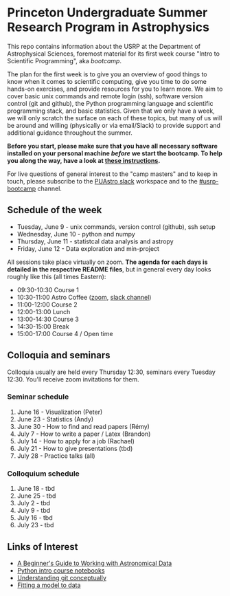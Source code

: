 # Princeton Undergraduate Summer Research Program in Astrophysics

This repo contains information about the USRP at the Department of Astrophysical Sciences, foremost material for its first week course "Intro to Scientific Programming", aka *bootcamp*.

The plan for the first week is to give you an overview of good things to know when it comes to scientific computing, give you time to do some hands-on exercises, and provide resources for you to learn more. We aim to cover basic unix commands and remote login (ssh), software version control (git and github), the Python programming language and scientific programming stack, and basic statistics. Given that we only have a week, we will only scratch the surface on each of these topics, but many of us will be around and willing (physically or via email/Slack) to provide support and additional guidance throughout the summer.

**Before you start, please make sure that you have all necessary software installed on your personal machine *before* we start the bootcamp. To help you along the way, have a look at [these instructions](SETUP-INSTALLATION.md).**

For live questions of general interest to the "camp masters" and to keep in touch, please subscribe to the [PUAstro slack](https://join.slack.com/t/puastro/signup) workspace and to the [#usrp-bootcamp](https://puastro.slack.com/archives/C014EAUJFDL) channel.

## Schedule of the week

* Tuesday, June 9 - unix commands, version control (github), ssh setup
* Wednesday, June 10 - python and numpy
* Thursday, June 11 - statistcal data analysis and astropy
* Friday, June 12 - Data exploration and min-project


All sessions take place virtually on zoom. **The agenda for each days is detailed in the respective README files**, but in general every day looks roughly like this (all times Eastern):


* 09:30-10:30 Course 1
* 10:30-11:00  Astro Coffee ([zoom](https://princeton.zoom.us/j/91714875890), [slack channel](https://puastro.slack.com/archives/CV73ZC58S))
* 11:00-12:00  Course 2
* 12:00-13:00  Lunch
* 13:00-14:30  Course 3
* 14:30-15:00 Break
* 15:00-17:00  Course 4 / Open time

## Colloquia and seminars

Colloquia usually are held every Thursday 12:30, seminars every Tuesday 12:30. You'll receive zoom invitations for them.

### Seminar schedule

1. June 16 - Visualization (Peter)
2. June 23 - Statistics (Andy)
3. June 30 - How to find and read papers (Rémy)
4. July 7 - How to write a paper / Latex (Brandon)
5. July 14 - How to apply for a job (Rachael)
6. July 21 - How to give presentations (tbd)
7. July 28 -  Practice talks (all)

### Colloquium schedule

1. June 18 - tbd
2. June 25 - tbd
3. July 2 - tbd
4. July 9 - tbd
5. July 16 - tbd
6. July 23 - tbd

Links of Interest
------------------

* [A Beginner's Guide to Working with Astronomical Data](https://arxiv.org/abs/1905.13189)
* [Python intro course notebooks](https://github.com/jakevdp/2014_fall_ASTR599/tree/master/notebooks)
* [Understanding git conceptually](https://www.sbf5.com/~cduan/technical/git/)
* [Fitting a model to data](http://arxiv.org/abs/1008.4686)
